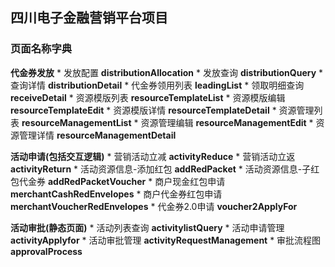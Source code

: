 ## 四川电子金融营销平台项目

### 页面名称字典

**代金券发放**
	* 发放配置 **distributionAllocation**
	* 发放查询 **distributionQuery**
    * 查询详情 **distributionDetail**
    * 代金券领用列表 **leadingList**
    * 领取明细查询 **receiveDetail**
    * 资源模版列表 **resourceTemplateList**
    * 资源模版编辑 **resourceTemplateEdit**
    * 资源模版详情 **resourceTemplateDetail**
    * 资源管理列表 **resourceManagementList**
    * 资源管理编辑 **resourceManagementEdit**
    * 资源管理详情 **resourceManagementDetail**
    
**活动申请(包括交互逻辑)**
    * 营销活动立减 **activityReduce**
    * 营销活动立返 **activityReturn**
    * 活动资源信息-添加红包 **addRedPacket**
    * 活动资源信息-子红包代金券 **addRedPacketVoucher**
    * 商户现金红包申请 **merchantCashRedEnvelopes**
    * 商户代金券红包申请 **merchantVoucherRedEnvelopes**
    * 代金券2.0申请 **voucher2ApplyFor**

**活动审批(静态页面)**
    * 活动列表查询 **activitylistQuery**
    * 活动申请管理 **activityApplyfor**
    * 活动审批管理 **activityRequestManagement**
    * 审批流程图 **approvalProcess**
    